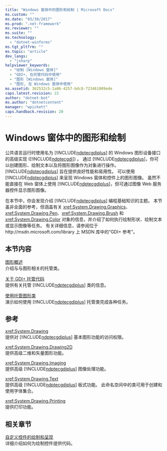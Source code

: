 ```yaml
---
title: "Windows 窗体中的图形和绘制 | Microsoft Docs"
ms.custom: ""
ms.date: "03/30/2017"
ms.prod: ".net-framework"
ms.reviewer: ""
ms.suite: ""
ms.technology: 
  - "dotnet-winforms"
ms.tgt_pltfrm: ""
ms.topic: "article"
dev_langs: 
  - "jsharp"
helpviewer_keywords: 
  - "绘制 [Windows 窗体]"
  - "GDI+, 在托管代码中使用"
  - "图形 [Windows 窗体]"
  - "图形, 在 Windows 窗体中使用"
ms.assetid: 362532c5-1a06-4257-bdc8-723461009ede
caps.latest.revision: 22
author: "dotnet-bot"
ms.author: "dotnetcontent"
manager: "wpickett"
caps.handback.revision: 20
---
```

# Windows 窗体中的图形和绘制
公共语言运行时使用名为 [!INCLUDE[ndptecgdiplus](../../../../includes/ndptecgdiplus-md.md)] 的 Windows 图形设备接口的高级实现 \([!INCLUDE[ndptecgdi](../../../../includes/ndptecgdi-md.md)]\) 。  通过 [!INCLUDE[ndptecgdiplus](../../../../includes/ndptecgdiplus-md.md)]，你可以创建图形、绘制文本以及将图形图像作为对象进行操作。  [!INCLUDE[ndptecgdiplus](../../../../includes/ndptecgdiplus-md.md)] 旨在提供良好性能和易用性。  可以使用 [!INCLUDE[ndptecgdiplus](../../../../includes/ndptecgdiplus-md.md)] 来呈现 Windows 窗体和控件上的图形图像。  虽然不能直接在 Web 窗体上使用 [!INCLUDE[ndptecgdiplus](../../../../includes/ndptecgdiplus-md.md)]，但可通过图像 Web 服务器控件显示图形图像。  
  
 在本节中，你会发现介绍 [!INCLUDE[ndptecgdiplus](../../../../includes/ndptecgdiplus-md.md)] 编程基础知识的主题。  本节虽非全面的参考，但涵盖有关 <xref:System.Drawing.Graphics>、<xref:System.Drawing.Pen>、<xref:System.Drawing.Brush> 和 <xref:System.Drawing.Color> 对象的信息，并介绍了如何执行绘制形状、绘制文本或显示图像等任务。  有关详细信息，请参阅位于 http:\/\/msdn.microsoft.com\/library 上 MSDN 库中的“GDI\+ 参考”。  
  
## 本节内容  
 [图形概述](../../../../docs/framework/winforms/advanced/graphics-overview-windows-forms.md)  
 介绍与与图形相关的托管类。  
  
 [关于 GDI\+ 托管代码](../../../../docs/framework/winforms/advanced/about-gdi-managed-code.md)  
 提供有关托管 [!INCLUDE[ndptecgdiplus](../../../../includes/ndptecgdiplus-md.md)] 类的信息。  
  
 [使用托管图形类](../../../../docs/framework/winforms/advanced/using-managed-graphics-classes.md)  
 演示如何使用 [!INCLUDE[ndptecgdiplus](../../../../includes/ndptecgdiplus-md.md)] 托管类完成各种任务。  
  
## 参考  
 <xref:System.Drawing>  
 提供对 [!INCLUDE[ndptecgdiplus](../../../../includes/ndptecgdiplus-md.md)] 基本图形功能的访问权限。  
  
 <xref:System.Drawing.Drawing2D>  
 提供高级二维和矢量图形功能。  
  
 <xref:System.Drawing.Imaging>  
 提供高级 [!INCLUDE[ndptecgdiplus](../../../../includes/ndptecgdiplus-md.md)] 图像处理功能。  
  
 <xref:System.Drawing.Text>  
 提供高级 [!INCLUDE[ndptecgdiplus](../../../../includes/ndptecgdiplus-md.md)] 板式功能。  此命名空间中的类可用于创建和使用字体集合。  
  
 <xref:System.Drawing.Printing>  
 提供打印功能。  
  
## 相关章节  
 [自定义控件的绘制和呈现](../../../../docs/framework/winforms/controls/custom-control-painting-and-rendering.md)  
 详细介绍如何为绘制控件提供代码。